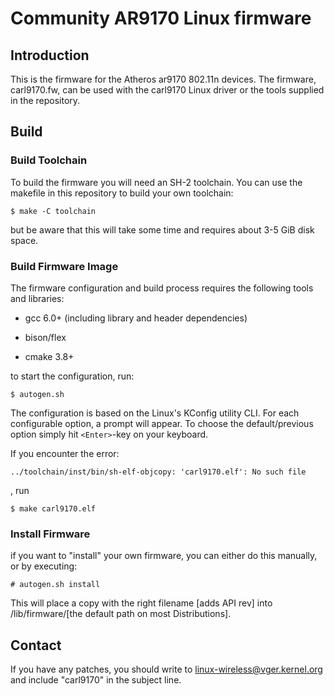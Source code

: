 # Community AR9170 Linux firmware

## Introduction

This is the firmware for the Atheros ar9170 802.11n devices.
The firmware, carl9170.fw, can be used with the carl9170 Linux
driver or the tools supplied in the repository.

## Build

### Build Toolchain

To build the firmware you will need an SH-2 toolchain.
You can use the makefile in this repository to build
your own toolchain:

`$ make -C toolchain`

but be aware that this will take some time and requires
about 3-5 GiB disk space.

### Build Firmware Image

The firmware configuration and build process requires the following
tools and libraries:

 * gcc 6.0+ (including library and header dependencies)

 * bison/flex

 * cmake 3.8+

to start the configuration, run:

`$ autogen.sh`

The configuration is based on the Linux's KConfig utility CLI.
For each configurable option, a prompt will appear. To choose
the default/previous option simply hit `<Enter>`-key on your
keyboard.

If you encounter the error:

`../toolchain/inst/bin/sh-elf-objcopy: 'carl9170.elf': No such file`

, run

`$ make carl9170.elf`

### Install Firmware

if you want to "install" your own firmware, you can either
do this manually, or by executing:

`# autogen.sh install`

This will place a copy with the right filename [adds API rev]
into /lib/firmware/[the default path on most Distributions].

## Contact

If you have any patches, you should write
to <linux-wireless@vger.kernel.org> and
include "carl9170" in the subject line.
